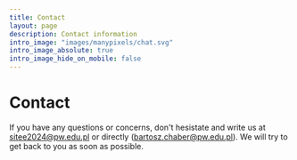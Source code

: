 ```yaml
---
title: Contact
layout: page
description: Contact information
intro_image: "images/manypixels/chat.svg"
intro_image_absolute: true
intro_image_hide_on_mobile: false
---
```


# Contact

If you have any questions or concerns, don't hesistate and write us at sitee2024@pw.edu.pl or directly (bartosz.chaber@pw.edu.pl).
We will try to get back to you as soon as possible.
